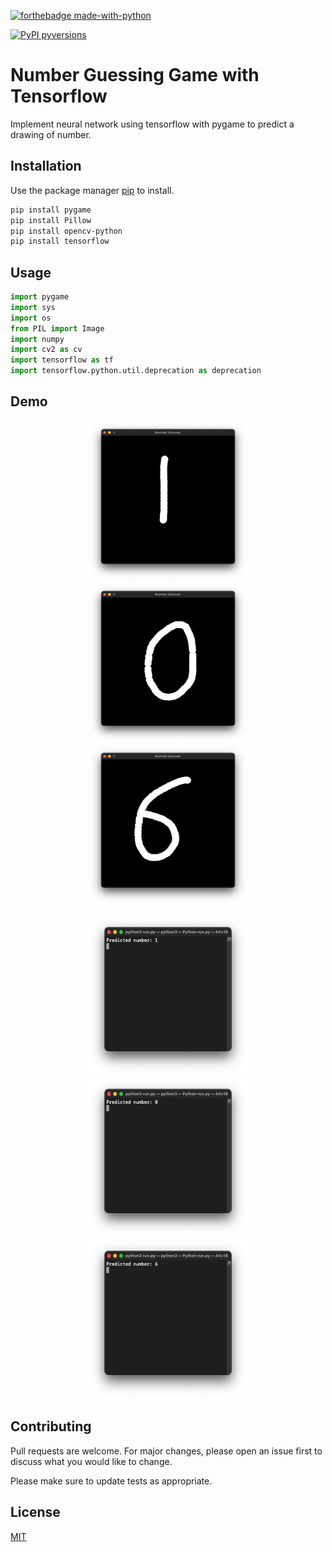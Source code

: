 [![forthebadge made-with-python](http://ForTheBadge.com/images/badges/made-with-python.svg)](https://www.python.org/)

[![PyPI pyversions](https://img.shields.io/pypi/pyversions/ansicolortags.svg)](https://pypi.python.org/pypi/ansicolortags/)

# Number Guessing Game with Tensorflow

Implement neural network using tensorflow with pygame to predict a drawing of number.

## Installation

Use the package manager [pip](https://pip.pypa.io/en/stable/) to install.

```bash
pip install pygame
pip install Pillow
pip install opencv-python
pip install tensorflow

```

## Usage

```python
import pygame
import sys
import os
from PIL import Image
import numpy
import cv2 as cv
import tensorflow as tf
import tensorflow.python.util.deprecation as deprecation
```
## Demo

<p align="center">
  <img src="./demo/draw1.png" width="256" height="256">
  <img src="./demo/draw0.png" width="256" height="256">
  <img src="./demo/draw6.png" width="256" height="256">
</p>

<p align="center">
  <img src="./demo/result1.png" width="256" height="256">
  <img src="./demo/result0.png" width="256" height="256">
  <img src="./demo/result6.png" width="256" height="256">
</p>

## Contributing

Pull requests are welcome. For major changes, please open an issue first to discuss what you would like to change.

Please make sure to update tests as appropriate.

## License
[MIT](https://choosealicense.com/licenses/mit/)

